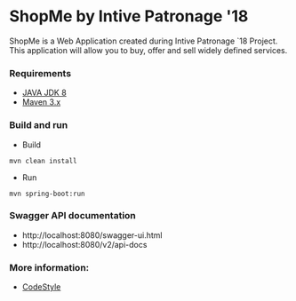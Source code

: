 # ShopMe by Intive Patronage '18
ShopMe is a Web Application created during Intive Patronage `18 Project.
This application will allow you to buy, offer and sell widely defined services.
### Requirements
* [JAVA JDK 8](http://www.oracle.com/technetwork/java/javase/downloads/index.html)
* [Maven 3.x](https://maven.apache.org/download.cgi)
### Build and run

* Build
```
mvn clean install
```

* Run
```
mvn spring-boot:run
```
### Swagger API documentation

* http://localhost:8080/swagger-ui.html
* http://localhost:8080/v2/api-docs

### More information:
* [CodeStyle](https://github.com/blstream/ShopMe_Backend/blob/master/backend/doc/CodeStyle.md)
